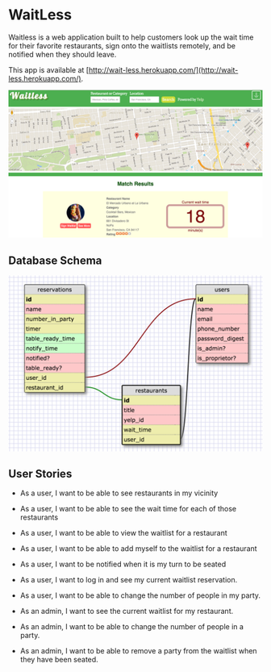 # WaitLess

Waitless is a web application built to help customers look up the wait time for their favorite restaurants, sign onto the waitlists remotely, and be notified when they should leave. 

This app is available at [http://wait-less.herokuapp.com/](http://wait-less.herokuapp.com/).

![waitless](images/waitless.png)

## Database Schema

![waitless-schema](images/waitless-schema.png)

## User Stories

- As a user, I want to be able to see restaurants in my vicinity
- As a user, I want to be able to see the wait time for each of those restaurants
- As a user, I want to be able to view the waitlist for a restaurant
- As a user, I want to be able to add myself to the waitlist for a restaurant
- As a user, I want to be notified when it is my turn to be seated
- As a user, I want to log in and see my current waitlist reservation.
- As a user, I want to be able to change the number of people in my party.

- As an admin, I want to see the current waitlist for my restaurant.
- As an admin, I want to be able to change the number of people in a party.
- As an admin, I want to be able to remove a party from the waitlist when they have been seated.

